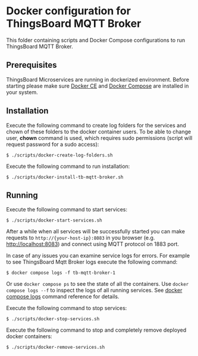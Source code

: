 # Docker configuration for ThingsBoard MQTT Broker

This folder containing scripts and Docker Compose configurations to run ThingsBoard MQTT Broker.

## Prerequisites

ThingsBoard Microservices are running in dockerized environment.
Before starting please make sure [Docker CE](https://docs.docker.com/install/) and [Docker Compose](https://docs.docker.com/compose/install/) are installed in your system.

## Installation

Execute the following command to create log folders for the services and chown of these folders to the docker container users. 
To be able to change user, **chown** command is used, which requires sudo permissions (script will request password for a sudo access): 

`
$ ./scripts/docker-create-log-folders.sh
`

Execute the following command to run installation:

`
$ ./scripts/docker-install-tb-mqtt-broker.sh
`

## Running

Execute the following command to start services:

`
$ ./scripts/docker-start-services.sh
`

After a while when all services will be successfully started you can make requests to `http://{your-host-ip}:8083` in
you browser (e.g. [http://localhost:8083](http://localhost:8083))
and connect using MQTT protocol on 1883 port.

In case of any issues you can examine service logs for errors.
For example to see ThingsBoard Mqtt Broker logs execute the following command:

`
$ docker compose logs -f tb-mqtt-broker-1
`

Or use `docker compose ps` to see the state of all the containers.
Use `docker compose logs --f` to inspect the logs of all running services.
See [docker compose logs](https://docs.docker.com/compose/reference/logs/) command reference for details.

Execute the following command to stop services:

`
$ ./scripts/docker-stop-services.sh
`

Execute the following command to stop and completely remove deployed docker containers:

`
$ ./scripts/docker-remove-services.sh
`
